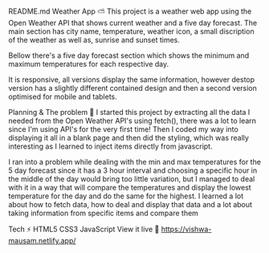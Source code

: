 README.md
Weather App ⛅️
This project is a weather web app using the Open Weather API that shows current weather and a five day forecast. The main section has city name, temperature, weather icon, a small discription of the weather as well as, sunrise and sunset times.

Bellow there's a five day forecast section which shows the minimum and maximum temperatures for each respective day.

It is responsive, all versions display the same information, however destop version has a slightly different contained design and then a second version optimised for mobile and tablets.

Planning & The problem 🧩
I started this project by extracting all the data I needed from the Open Weather API's using fetch(), there was a lot to learn since I'm using API's for the very first time! Then I coded my way into displaying it all in a blank page and then did the styling, which was really interesting as I learned to inject items directly from javascript.

I ran into a problem while dealing with the min and max temperatures for the 5 day forecast since it has a 3 hour interval and choosing a specific hour in the middle of the day would bring too little variation, but I managed to deal with it in a way that will compare the temperatures and display the lowest temperature for the day and do the same for the highest. I learned a lot about how to fetch data, how to deal and display that data and a lot about taking information from specific items and compare them

Tech ⚡
HTML5
CSS3
JavaScript
View it live 🔴
https://vishwa-mausam.netlify.app/
